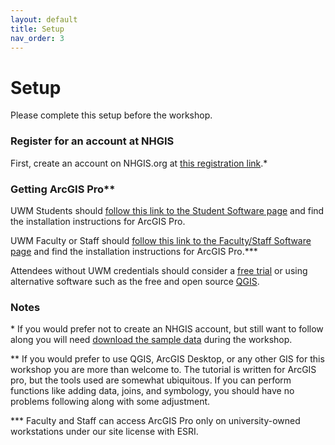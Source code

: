 ```yaml
---
layout: default
title: Setup
nav_order: 3
---
```

# Setup

Please complete this setup before the workshop.

### Register for an account at NHGIS

First, create an account on NHGIS.org at [this registration link](https://uma.pop.umn.edu/nhgis/user/new).*

### Getting ArcGIS Pro**

UWM Students should [follow this link to the Student Software page](https://uwm.edu/software/student-software/) and find the installation instructions for ArcGIS Pro.

UWM Faculty or Staff should [follow this link to the Faculty/Staff Software page](https://uwm.edu/software/faculty-staff-software/) and find the installation instructions for ArcGIS Pro.***

Attendees without UWM credentials should consider a [free trial](https://www.esri.com/en-us/arcgis/products/arcgis-pro/trial) or using alternative software such as the free and open source [QGIS](https://www.qgis.org).

### Notes

\* If you would prefer not to create an NHGIS account, but still want to follow along you will need [download the sample data]() during the workshop.

\*\* If you would prefer to use QGIS, ArcGIS Desktop, or any other GIS for this workshop you are more than welcome to. The tutorial is written for ArcGIS pro, but the tools used are somewhat ubiquitous. If you can perform functions like adding data, joins, and symbology, you should have no problems following along with some adjustment.

\*\*\* Faculty and Staff can access ArcGIS Pro only on university-owned workstations under our site license with ESRI.
